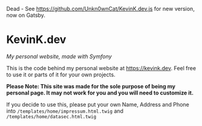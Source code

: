 Dead - See https://github.com/Unkn0wnCat/KevinK.dev.js for new version, now on Gatsby.
 
# KevinK.dev
_My personal website, made with Symfony_

This is the code behind my personal website at https://kevink.dev. Feel free to use it or parts of it for your own projects.

**Please Note: This site was made for the sole purpose of being my personal page. It may not work for you and you will need to customize it.**

If you decide to use this, please put your own Name, Address and Phone into `/templates/home/impressum.html.twig` and `/templates/home/datasec.html.twig`
